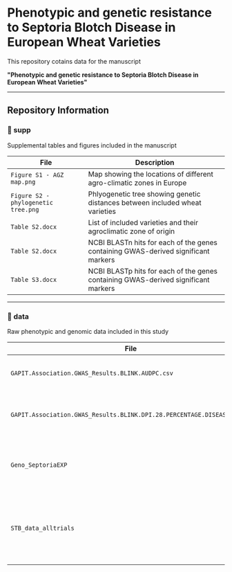 # Phenotypic and genetic resistance to Septoria Blotch Disease in European Wheat Varieties

This repository cotains data for the manuscript

**"Phenotypic and genetic resistance to Septoria Blotch Disease in European Wheat Varieties"**

---

## Repository Information

### 📁 supp

Supplemental tables and figures included in the manuscript

| File | Description|
|------|------------|
| `Figure S1 - AGZ map.png` | Map showing the locations of different agro-climatic zones in Europe |
| `Figure S2 - phylogenetic tree.png` | Phlyogenetic tree showing genetic distances between included wheat varieties |
| `Table S2.docx` | List of included varieties and their agroclimatic zone of origin |
| `Table S2.docx` | NCBI BLASTn hits for each of the genes containing GWAS-derived significant markers |
| `Table S3.docx` | NCBI BLASTp hits for each of the genes containing GWAS-derived significant markers |

---

### 📁 data

Raw phenotypic and genomic data included in this study

| File | Description |
|------|-------------|
| `GAPIT.Association.GWAS_Results.BLINK.AUDPC.csv` | GWAS results for the trait AUDPC |
| `GAPIT.Association.GWAS_Results.BLINK.DPI.28.PERCENTAGE.DISEASED.AREA` | GWAS results for the trait diseased leaf area |
| `Geno_SeptoriaEXP` | Allele frequency for each variety-SNP combination |
| `STB_data_alltrials` | Raw phenotype data for all varieties and traits across all replicate trials |
